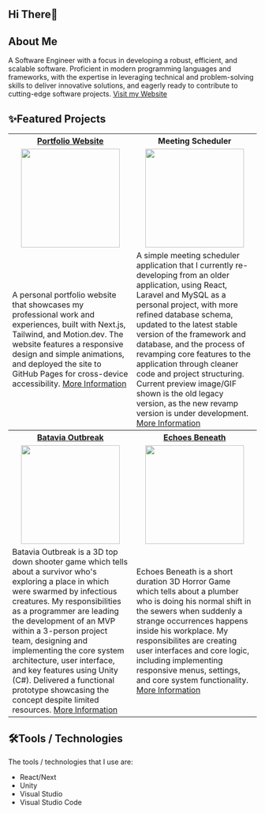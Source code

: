 ## Hi There👋

## About Me
A Software Engineer with a focus in developing a robust, efficient, and scalable software. Proficient in modern programming languages and frameworks, with the expertise in leveraging technical and problem-solving skills to deliver innovative solutions, and eagerly ready to contribute to cutting-edge software projects. <a href="https://paundra0217.github.io/">Visit my Website</a>

## ✨Featured Projects
<table>
      <tbody>
            <tr>
        <th width="500px" align="center"> <a href="https://paundra0217.github.io">Portfolio Website</th>
      <th width="500px" align="center">Meeting Scheduler</th>
    </tr>
  <tr width="500px" align="center">
      <td><img src="https://paundra0217.github.io/img/portfolio-website.gif" height="200px"></td>
    <td><img src="https://paundra0217.github.io/img/meeting-app.png" height="200px"></td>
  </tr>
  <tr width="500px">
      <td>A personal portfolio website that showcases my professional work and experiences, built with Next.js, Tailwind, and Motion.dev. The website features a responsive design and simple animations, and deployed the site to GitHub Pages for cross-device accessibility. <a href="https://github.com/paundra0217/paundra0217.github.io">More Information</a></td>
    <td>A simple meeting scheduler application that I currently re-developing from an older application, using React, Laravel and MySQL as a personal project, with more refined database schema, updated to the latest stable version of the framework and database, and the process of revamping core features to the application through cleaner code and project structuring. Current preview image/GIF shown is the old legacy version, as the new revamp version is under development. <a href="https://github.com/paundra0217/meeting-scheduler">More Information</a></td>
  </tr>
    <tr>
        <th width="500px" align="center"> <a href="https://nezux.itch.io/731-batavia-outbreak">Batavia Outbreak</th>
      <th width="500px" align="center"> <a href="https://xviig.itch.io/echoes-beneath">Echoes Beneath</th>
    </tr>
  <tr width="500px" align="center">
      <td><img src="https://paundra0217.github.io/img/batavia_outbreak.gif" height="200px"></td>
    <td><img src="https://github.com/user-attachments/assets/2be270e9-a073-4033-9f04-e94828dda4e4" height="200px"></td>
  </tr>
  <tr width="500px">
      <td>Batavia Outbreak is a 3D top down shooter game which tells about a survivor who's exploring a place in which were swarmed by infectious creatures. My responsibilities as a programmer are leading the development of an MVP within a 3-person project team, designing and implementing the core system architecture, user interface, and key features using Unity (C#). Delivered a functional prototype showcasing the concept despite limited resources. <a href="https://github.com/paundra0217/batavia-outbreak">More Information</a></td>
    <td>Echoes Beneath is a short duration 3D Horror Game which tells about a plumber who is doing his normal shift in the sewers when suddenly a strange occurrences happens inside his workplace. My responsibilites are creating user interfaces and core logic, including implementing responsive menus, settings, and core system functionality. <a href="https://github.com/paundra0217/Echoes_Beneath">More Information</a></td>
  </tr>
<!--   <tr>
      <th width="500px" align="center"> Nightwalkers</th>
    <th width="500px"> <a href="https://bgdc.itch.io/peak">Peak</th>
  </tr>
  <tr width="500px" align="center">
          <td><img src="https://github.com/user-attachments/assets/3d852ab0-cb17-45fa-ba10-9cecc6d1563c" height="200px"></td>
    <td><img src="https://github.com/paundra0217/paundra0217/blob/main/images/Peak%202024-09-18%2022-07-35.gif" height="200px"></td>
  </tr>
  <tr width="500px">
          <td>Nightwalkers is a 2D action platformer game that tells about a hero named Luna that can harness the power of zodiac to protect the city of Starfield. My responsibilities in this project are creating user interface and applying its funcitonalities. <a href="https://github.com/paundra0217/Nightwalkers">More Information</a></td>
      <td>Peak is a 2D pixel art platformer game that tells a story about an ordinary boy who have dream to reach the top of Seraphim Mountain and uncover its secrets. My responsibilities as a programmer are everything, including implementing mechanics and object interactivity from prototyping to a final polished product. <a href="https://github.com/paundra0217/peak">More Information</a></td>
  </tr> -->
<!--           <tr>
    <th width="500px"> Mystic Frontier</th>
  </tr>
  <tr width="500px" align="center">
    <td><img src="https://github.com/paundra0217/paundra0217/blob/main/images/image.png?raw=true" height="200px"></td>
  </tr>
  <tr width="500px">
      <td>Mystic Frontier is a 2D turn based RPG using cards, where the story is inspired by mythology and folklore from Indonesia. My responsibilities are creating user interface and applying its functionlity, as well as working on several backends such as audio. <a href="https://github.com/Redacted-Studio/Mystic_Frontier">More Information</a></td>
  </tr> -->
  </tbody>
</table>

## 🛠️Tools / Technologies
The tools / technologies that I use are:

- React/Next
- Unity
- Visual Studio
- Visual Studio Code

<!--
**paundra0217/paundra0217** is a ✨ _special_ ✨ repository because its `README.md` (this file) appears on your GitHub profile.

Here are some ideas to get you started:

- 🔭 I’m currently working on ...
- 🌱 I’m currently learning ...
- 👯 I’m looking to collaborate on ...
- 🤔 I’m looking for help with ...
- 💬 Ask me about ...
- 📫 How to reach me: ...
- 😄 Pronouns: ...
- ⚡ Fun fact: ...
-->
